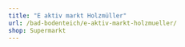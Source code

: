```yaml
---
title: "E aktiv markt Holzmüller"
url: /bad-bodenteich/e-aktiv-markt-holzmueller/
shop: Supermarkt
---
```

